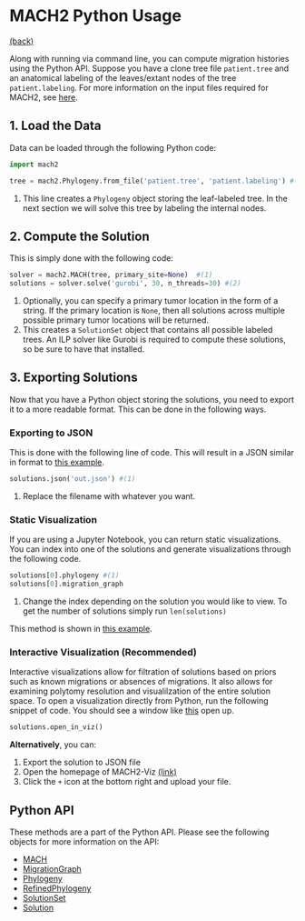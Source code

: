 # MACH2 Python Usage

[(back)](../tutorial.md)

Along with running via command line, you can compute migration histories using the Python API. Suppose you have a clone tree file `patient.tree` and an anatomical labeling of the leaves/extant nodes of the tree `patient.labeling`. For more information on the input files required for MACH2, see [here](inputs.md).

## 1. Load the Data

Data can be loaded through the following Python code:

``` py
import mach2

tree = mach2.Phylogeny.from_file('patient.tree', 'patient.labeling') #(1)
```

1. This line creates a `Phylogeny` object storing the leaf-labeled tree. In the next section we will solve this tree by labeling the internal nodes.

## 2. Compute the Solution

This is simply done with the following code:

``` py
solver = mach2.MACH(tree, primary_site=None)  #(1)
solutions = solver.solve('gurobi', 30, n_threads=30) #(2)
```

1. Optionally, you can specify a primary tumor location in the form of a string. If the primary location is `None`, then all solutions across multiple possible primary tumor locations will be returned.
2. This creates a `SolutionSet` object that contains all possible labeled trees. An ILP solver like Gurobi is required to compute these solutions, so be sure to have that installed.

## 3. Exporting Solutions

Now that you have a Python object storing the solutions, you need to export it to a more readable format. This can be done in the following ways.

### Exporting to JSON

This is done with the following line of code. This will result in a JSON similar in format to [this example](https://github.com/elkebir-group/mach2-viz/blob/main/src/samples/A7/A7.json).

``` py
solutions.json('out.json') #(1)
```

1. Replace the filename with whatever you want.

### Static Visualization

If you are using a Jupyter Notebook, you can return static visualizations. You can index into one of the solutions and generate visualizations through the following code.

``` py
solutions[0].phylogeny #(1)
solutions[0].migration_graph
```

1. Change the index depending on the solution you would like to view. To get the number of solutions simply run `len(solutions)`

This method is shown in [this example](https://elkebir-group.github.io/mach2-docs/quickstart/#visualizing-solutions).

### Interactive Visualization (Recommended)

Interactive visualizations allow for filtration of solutions based on priors such as known migrations or absences of migrations. It also allows for examining polytomy resolution and visualilzation of the entire solution space. To open a visualization directly from Python, run the following snippet of code. You should see a window like [this](https://elkebir-group.github.io/mach2-viz/#/viz?labeling=T-0&labeling2=T-0) open up.

``` py
solutions.open_in_viz()
```

**Alternatively**, you can:

1. Export the solution to JSON file
2. Open the homepage of MACH2-Viz [(link)](elkebir-group.github.io/mach2-viz/)
3. Click the `+` icon at the bottom right and upload your file.

## Python API

These methods are a part of the Python API. Please see the following objects for more information on the API:

- [MACH](api/mach.md)
- [MigrationGraph](api/migrationgraph.md)
- [Phylogeny](api/phylogeny.md)
- [RefinedPhylogeny](api/refinedphylogeny.md)
- [SolutionSet](api/solutionset.md)
- [Solution](docs/api/solution.md)

